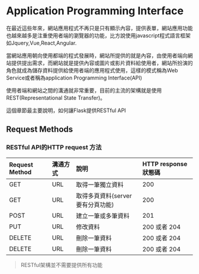 # Application Programming Interface

在最近這些年來，網站應用程式不再只是只有顯示內容，提供表單，網站應用功能也越來越多是注重使用者端的瀏覽器的功能，比方說使用javascript程式語言框架如Jquery,Vue,React,Angular.

當網站應用朝向使用都端的程式發展時，網站所提供的就是內容，由使用者端向網站提供提出需求，而網站就是提供內容或圖片或影片資料給使用者，網站所扮演的角色就成為儲存資料提供給使用者端的應用程式使用，這樣的模式稱為Web Service或者稱為application Programming Interface(API) 

使用者端和網站之間的溝通就非常重要，目前的主流的架構就是使用REST(Representational State Transfer)。

這個章節最主要說明，如何讓Flask提供RESTful API


## Request Methods
### RESTful API的HTTP request 方法

| Request Method | 溝通方式 | 說明 | HTTP response 狀態碼 |
|:--|:--|:--|:--|
| GET | URL | 取得一筆獨立資料 | 200 |
| GET | URL | 取得多頁資料(server要有分頁功能) | 200 |
| POST | URL | 建立一筆或多筆資料 | 201 |
| PUT | URL | 修改資料 | 200 或者 204|
| DELETE | URL | 刪除一筆資料 | 200 或者 204 |
| DELETE | URL | 刪除一筆資料 | 200 或者 204 |

> RESTful架構並不需要提供所有功能
